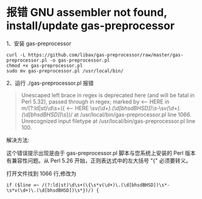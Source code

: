 # 报错 GNU assembler not found, install/update gas-preprocessor

1、安装 gas-preprocessor

```
curl -L https://github.com/libav/gas-preprocessor/raw/master/gas-preprocessor.pl -o gas-preprocessor.pl
chmod +x gas-preprocessor.pl
sudo mv gas-preprocessor.pl /usr/local/bin/
```

2、运行 ./gas-preprocessor.pl 报错

> Unescaped left brace in regex is deprecated here (and will be fatal in Perl 5.32), passed through in regex; marked by <-- HERE in m/(?:ld|st)\d\s+({ <-- HERE \s*v(\d+)\.(\d[bhsdBHSD])\s*-\s*v(\d+)\.(\d[bhsdBHSD])\s*})/ at /usr/local/bin/gas-preprocessor.pl line 1066.
> Unrecognized input filetype at /usr/local/bin/gas-preprocessor.pl line 100.

解决方法:

这个错误提示出现是由于 gas-preprocessor.pl 脚本与您系统上安装的 Perl 版本有兼容性问题。从 Perl 5.26 开始，正则表达式中的左大括号 "{" 必须要转义。

打开文件找到 1066 行,修改为

```
if ($line =~ /(?:ld|st)\d\s+(\{\s*v(\d+)\.(\d[bhsdBHSD])\s*-\s*v(\d+)\.(\d[bhsdBHSD])\s*})/) {
```
